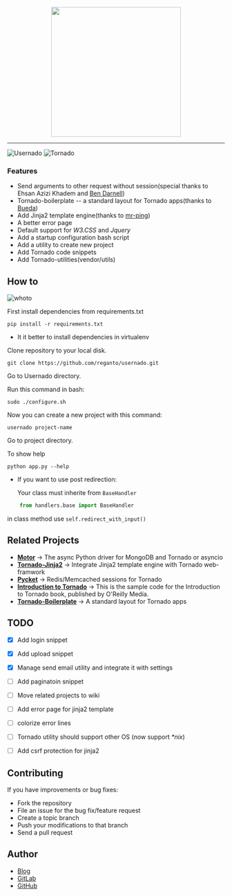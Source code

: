 <p align="center">
    <img src="https://user-images.githubusercontent.com/29402115/63076666-38541e00-bf4b-11e9-9b19-9e25c9b268cb.png" 
         width="300" height="300" />
</p>


---
![Usernado](https://img.shields.io/badge/usernado-1.0.1-green)
![Tornado](https://img.shields.io/badge/tornado-6.0.3-green)

### Features

- Send  arguments to other request without session(special thanks to Ehsan Azizi Khadem and [Ben Darnell](https://github.com/bdarnell))
- Tornado-boilerplate -- a standard layout for Tornado apps(thanks to [Bueda](https://github.com/bueda/tornado-boilerplate))
- Add Jinja2 template engine(thanks to [mr-ping](https://github.com/mr-ping/tornado_jinja2))
- A better error page
- Default support for *W3.CSS* and *Jquery*
- Add a startup configuration bash script
- Add a utility to create new project
- Add Tornado code snippets
- Add Tornado-utilities(vendor/utils)

## How to


![whoto](https://user-images.githubusercontent.com/29402115/63206974-0f12c980-c0d4-11e9-815a-b513e2aadc6c.gif)


First install dependencies from requirements.txt 

    pip install -r requirements.txt

* It it better to install dependencies in virtualenv


Clone repository to your local disk.

    git clone https://github.com/reganto/usernado.git


Go to Usernado directory.

Run this command in bash:

    sudo ./configure.sh

Now you can create a new project with this command:

    usernado project-name

Go to project directory.

To show help

    python app.py --help

* If you want to use post redirection:

  Your class must inherite from `BaseHandler`

```python
    from handlers.base import BaseHandler
```

in class method use `self.redirect_with_input()`

## Related Projects

- **[Motor](https://github.com/mongodb/motor)**  -> The async Python driver for MongoDB and Tornado or asyncio 
- **[Tornado-Jinja2](https://github.com/mr-ping/tornado_jinja2)** -> Integrate Jinja2 template engine with Tornado web-framwork
- **[Pycket](https://github.com/diogobaeder/pycket)** -> Redis/Memcached sessions for Tornado 
- **[Introduction to Tornado](https://github.com/Introduction-to-Tornado/Introduction-to-Tornado)** -> 
This is the sample code for the Introduction to Tornado book, published by O'Reilly Media.
- **[Tornado-Boilerplate](https://github.com/bueda/tornado-boilerplate)** -> A standard layout for Tornado apps



## TODO

- [x] Add login snippet
- [x] Add upload snippet
- [x] Manage send email utility and integrate it with settings
- [ ] Add paginatoin snippet
- [ ] Move related projects to wiki
- [ ] Add error page for jinja2 template
- [ ] colorize error lines
- [ ] Tornado  utility should support other OS (now support *\*nix*)
- [ ] Add csrf protection for jinja2


## Contributing

If you have improvements or bug fixes:

* Fork the repository
* File an issue for the bug fix/feature request
* Create a topic branch
* Push your modifications to that branch
* Send a pull request

## Author

* [Blog](http://www.reganto.ir)
* [GitLab](https://gitlab.com/reganto/)
* [GitHub](https://github.com/reganto/)
